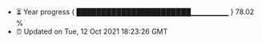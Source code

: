- ⏳ Year progress { ███████████████████████▁▁▁▁▁▁▁ } 78.02 %
- ⏰ Updated on Tue, 12 Oct 2021 18:23:26 GMT

